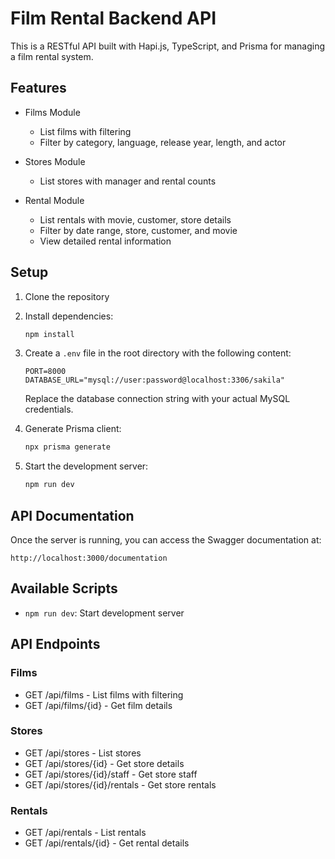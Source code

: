 # Film Rental Backend API

This is a RESTful API built with Hapi.js, TypeScript, and Prisma for managing a film rental system.

## Features

- Films Module
  - List films with filtering
  - Filter by category, language, release year, length, and actor


- Stores Module
  - List stores with manager and rental counts


- Rental Module
  - List rentals with movie, customer, store details
  - Filter by date range, store, customer, and movie
  - View detailed rental information



## Setup

1. Clone the repository
2. Install dependencies:
   ```bash
   npm install
   ```

3. Create a `.env` file in the root directory with the following content:
   ```
   PORT=8000
   DATABASE_URL="mysql://user:password@localhost:3306/sakila"
   ```
   Replace the database connection string with your actual MySQL credentials.

4. Generate Prisma client:
   ```bash
   npx prisma generate
   ```

5. Start the development server:
   ```bash
   npm run dev
   ```

## API Documentation

Once the server is running, you can access the Swagger documentation at:
```
http://localhost:3000/documentation
```

## Available Scripts

- `npm run dev`: Start development server 


## API Endpoints

### Films
- GET /api/films - List films with filtering 
- GET /api/films/{id} - Get film details


### Stores
- GET /api/stores - List stores
- GET /api/stores/{id} - Get store details
- GET /api/stores/{id}/staff - Get store staff
- GET /api/stores/{id}/rentals - Get store rentals

### Rentals
- GET /api/rentals - List rentals
- GET /api/rentals/{id} - Get rental details 